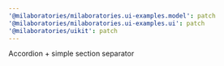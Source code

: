 ```yaml
---
'@milaboratories/milaboratories.ui-examples.model': patch
'@milaboratories/milaboratories.ui-examples.ui': patch
'@milaboratories/uikit': patch
---
```


Accordion + simple section separator
